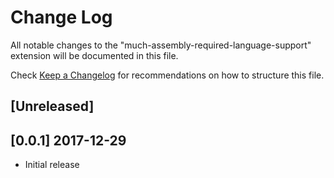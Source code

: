 # Change Log
All notable changes to the "much-assembly-required-language-support" extension will be documented in this file.

Check [Keep a Changelog](http://keepachangelog.com/) for recommendations on how to structure this file.

## [Unreleased]

## [0.0.1] 2017-12-29
- Initial release